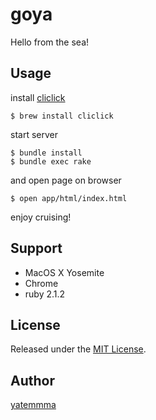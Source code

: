 goya
====

Hello from the sea!

## Usage

install [cliclick](https://github.com/BlueM/cliclick)

```
$ brew install cliclick
```

start server

```
$ bundle install
$ bundle exec rake
```

and open page on browser

```
$ open app/html/index.html
```

enjoy cruising!

## Support

* MacOS X Yosemite
* Chrome
* ruby 2.1.2

## License

Released under the [MIT License](http://www.opensource.org/licenses/MIT).

## Author

[yatemmma](https://github.com/yatemmma)